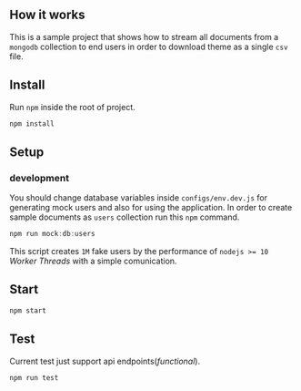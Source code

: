 ## How it works

This is a sample project that shows how to stream all documents from a `mongodb` collection
to end users in order to download theme as a
single `csv` file.


## Install

Run `npm` inside the root of project.

```javascript
npm install
```

## Setup

### development

You should change database variables inside
`configs/env.dev.js` for generating mock users and also for using the application.
In order to create sample documents as `users` collection run this `npm` command.

```javascript
npm run mock:db:users
```

This script creates `1M` fake users by the performance of `nodejs >= 10` *Worker Threads* with a simple comunication.

## Start

```javascript
npm start
```

## Test

Current test just support api endpoints(*functional*).

```javascript
npm run test
```
